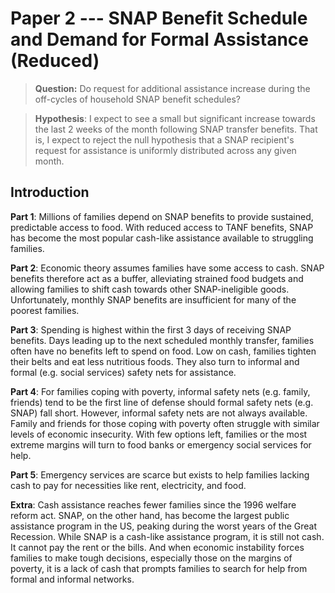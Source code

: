 # Paper 2 --- SNAP Benefit Schedule and Demand for Formal Assistance (Reduced)

> **Question:** Do request for additional assistance increase during the off-cycles of household SNAP benefit schedules?

> **Hypothesis**: I expect to see a small but significant increase towards the last 2 weeks of the month following SNAP transfer benefits. That is, I expect to reject the null hypothesis that a SNAP recipient's request for assistance is uniformly distributed across any given month.

## Introduction

**Part 1**: Millions of families depend on SNAP benefits to provide sustained, predictable access to food. With reduced access to TANF benefits, SNAP has become the most popular cash-like assistance available to struggling families.

**Part 2**: Economic theory assumes families have some access to cash. SNAP benefits therefore act as a buffer, alleviating strained food budgets and allowing families to shift cash towards other SNAP-ineligible goods. Unfortunately, monthly SNAP benefits are insufficient for many of the poorest families.

**Part 3**: Spending is highest within the first 3 days of receiving SNAP benefits. Days leading up to the next scheduled monthly transfer, families often have no benefits left to spend on food. Low on cash, families tighten their belts and eat less nutritious foods. They also turn to informal and formal (e.g. social services) safety nets for assistance. 

**Part 4**: For families coping with poverty, informal safety nets (e.g. family, friends) tend to be the first line of defense should formal safety nets (e.g. SNAP) fall short. However, informal safety nets are not always available. Family and friends for those coping with poverty often struggle with similar levels of economic insecurity. With few options left, families or the most extreme margins will turn to food banks or emergency social services for help.

**Part 5**: Emergency services are scarce but exists to help families lacking cash to pay for necessities like rent, electricity, and food.



**Extra**: Cash assistance reaches fewer families since the 1996 welfare reform act. SNAP, on the other hand, has become the largest public assistance program in the US, peaking during the worst years of the Great Recession. While SNAP is a cash-like assistance program, it is still not cash. It cannot pay the rent or the bills. And when economic instability forces families to make tough decisions, especially those on the margins of poverty, it is a lack of cash that prompts families to search for help from formal and informal networks.


